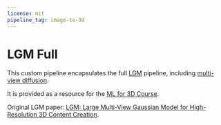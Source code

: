 ```yaml
---
license: mit
pipeline_tag: image-to-3d
---
```


# LGM Full

This custom pipeline encapsulates the full [LGM](https://huggingface.co/ashawkey/LGM) pipeline, including [multi-view diffusion](https://huggingface.co/ashawkey/imagedream-ipmv-diffusers).

It is provided as a resource for the [ML for 3D Course](https://huggingface.co/learn/ml-for-3d-course).

Original LGM paper: [LGM: Large Multi-View Gaussian Model for High-Resolution 3D Content Creation](https://huggingface.co/papers/2402.05054).
